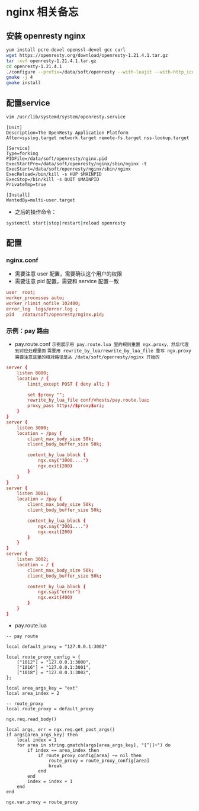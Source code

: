 # nginx 相关备忘
## 安装 openresty nginx
``` bash
yum install pcre-devel openssl-devel gcc curl
wget https://openresty.org/download/openresty-1.21.4.1.tar.gz
tar -xvf openresty-1.21.4.1.tar.gz
cd openresty-1.21.4.1
./configure --prefix=/data/soft/openresty --with-luajit --with-http_iconv_module -j21
gmake -j 4
gmake install
```

## 配置service
``` bash
vim /usr/lib/systemd/system/openresty.service
```
``` service
[Unit]
Description=The OpenResty Application Platform
After=syslog.target network.target remote-fs.target nss-lookup.target

[Service]
Type=forking
PIDFile=/data/soft/openresty/nginx.pid
ExecStartPre=/data/soft/openresty/nginx/sbin/nginx -t
ExecStart=/data/soft/openresty/nginx/sbin/nginx
ExecReload=/bin/kill -s HUP $MAINPID
ExecStop=/bin/kill -s QUIT $MAINPID
PrivateTmp=true

[Install]
WantedBy=multi-user.target

```

- 之后的操作命令：
``` bash
systemctl start|stop|restart|reload openresty
```

## 配置
### nginx.conf
- 需要注意 user 配置，需要确认这个用户的权限
- 需要注意 pid 配置，需要和 service 配置一致
``` conf
user  root;
worker_processes auto;
worker_rlimit_nofile 102400;
error_log  logs/error.log ;
pid   /data/soft/openresty/nginx.pid;
```
### 示例：pay 路由
- pay.route.conf
`示例展示用 pay.route.lua 里的规则重置 ngx.proxy，然后代理到对应处理里面`
`需要用 rewrite_by_lua/rewrite_by_lua_file 重写 ngx.proxy `
`需要注意这里的相对路径是从 /data/soft/openresty/nginx 开始的`
``` conf
server {
    listen 8080;
    location / {
        limit_except POST { deny all; }

        set $proxy "";
        rewrite_by_lua_file conf/vhosts/pay.route.lua;
        proxy_pass http://$proxy$uri;
    }
}
server {
    listen 3000;
    location = /pay {
        client_max_body_size 50k;
        client_body_buffer_size 50k;

        content_by_lua_block {
            ngx.say("3000....")
            ngx.exit(200)
        }
    }
}
server {
    listen 3001;
    location = /pay {
        client_max_body_size 50k;
        client_body_buffer_size 50k;

        content_by_lua_block {
            ngx.say("3001....")
            ngx.exit(200)
        }
    }
}
server {
    listen 3002;
    location = / {
        client_max_body_size 50k;
        client_body_buffer_size 50k;

        content_by_lua_block {
            ngx.say("error")
            ngx.exit(400)
        }
    }
}

```
- pay.route.lua
``` lua-------------------------------------------------
-- pay route

local default_proxy = "127.0.0.1:3002"

local route_proxy_config = {
    ["1012"] = "127.0.0.1:3000",
    ["1016"] = "127.0.0.1:3001",
    ["1018"] = "127.0.0.1:3002",
};

local area_args_key = "ext"
local area_index = 2

-- route_proxy
local route_proxy = default_proxy

ngx.req.read_body()

local args, err = ngx.req.get_post_args()
if args[area_args_key] then
    local index = 1
    for area in string.gmatch(args[area_args_key], "[^|]+") do
        if index == area_index then
            if route_proxy_config[area] ~= nil then
                route_proxy = route_proxy_config[area]
                break
            end
        end
        index = index + 1
    end
end

ngx.var.proxy = route_proxy

```
